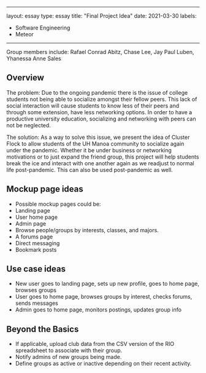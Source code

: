 
---
layout: essay
type: essay
title: "Final Project Idea"
date: 2021-03-30
labels:
  - Software Engineering
  - Meteor
---

Group members include: Rafael Conrad Abitz, Chase Lee, Jay Paul Luben, Yhanessa Anne Sales

## Overview
The problem: Due to the ongoing pandemic there is the issue of college students not being able to socialize amongst their fellow peers. This lack of social interaction will cause students to know less of their peers and through some extension, have less networking options. In order to have a productive university education, socializing and networking with peers can not be neglected.

The solution: As a way to solve this issue, we present the idea of Cluster Flock to allow students of the UH Manoa community to socialize again under the pandemic. Whether it be under business or networking motivations or to just expand the friend group, this project will help students break the ice and interact with one another again as we readjust to normal life post-pandemic. This can also be used post-pandemic as well.

## Mockup page ideas

- Possible mockup pages could be:
- Landing page
- User home page
- Admin page
- Browse people/groups by interests, classes, and majors. 
- A forums page
- Direct messaging 
- Bookmark posts

## Use case ideas

- New user goes to landing page, sets up new profile, goes to home page, browses groups
- User goes to home page, browses groups by interest, checks forums, sends messages
- Admin goes to home page, monitors postings, updates group info

## Beyond the Basics
- If applicable, upload club data from the CSV version of the RIO spreadsheet to associate with their group.
- Notify admins of new groups being made.
- Define groups as active or inactive depending on their recent activity.

